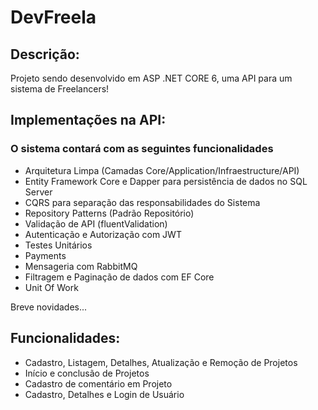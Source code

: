 # DevFreela
## Descrição:
<p> Projeto sendo desenvolvido em ASP .NET CORE 6, uma API para um sistema de Freelancers! </p>

## Implementações na API:
### O sistema contará com as seguintes funcionalidades 
+ Arquitetura Limpa (Camadas Core/Application/Infraestructure/API)
+ Entity Framework Core e Dapper para persistência de dados no SQL Server
+ CQRS para separação das responsabilidades do Sistema
+ Repository Patterns (Padrão Repositório)
+ Validação de API (fluentValidation)
+ Autenticação e Autorização com JWT 
+ Testes Unitários
+ Payments
+ Mensageria com RabbitMQ
+ Filtragem e Paginação de dados com EF Core 
+ Unit Of Work
<p>Breve novidades...</p>

## Funcionalidades:
+ Cadastro, Listagem, Detalhes, Atualização e Remoção de Projetos
+ Início e conclusão de Projetos
+ Cadastro de comentário em Projeto
+ Cadastro, Detalhes e Login de Usuário